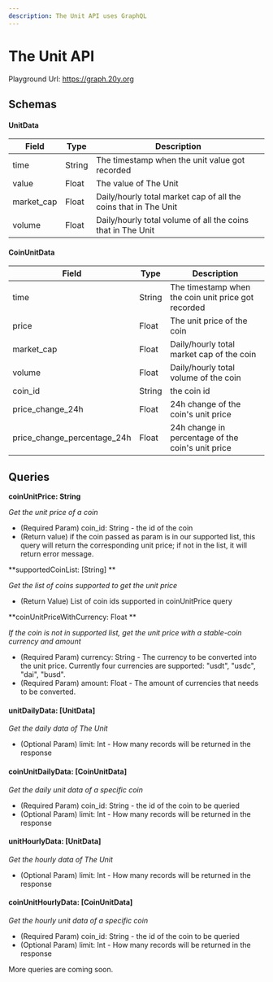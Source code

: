 ```yaml
---
description: The Unit API uses GraphQL
---
```


# The Unit API

Playground Url: https://graph.20y.org

## Schemas

#### UnitData

| Field       | Type   | Description                                                     |
| ----------- | ------ | --------------------------------------------------------------- |
| time        | String | The timestamp when the unit value got recorded                  |
| value       | Float  | The value of The Unit                                           |
| market\_cap | Float  | Daily/hourly total market cap of all the coins that in The Unit |
| volume      | Float  | Daily/hourly total volume of all the coins that in The Unit     |

#### CoinUnitData

| Field                          | Type   | Description                                         |
| ------------------------------ | ------ | --------------------------------------------------- |
| time                           | String | The timestamp when the coin unit price got recorded |
| price                          | Float  | The unit price of the coin                          |
| market\_cap                    | Float  | Daily/hourly total market cap of the coin           |
| volume                         | Float  | Daily/hourly total volume of the coin               |
| coin\_id                       | String | the coin id                                         |
| price\_change\_24h             | Float  | 24h change of the coin's unit price                 |
| price\_change\_percentage\_24h | Float  | 24h change in percentage of the coin's unit price   |

## Queries

**coinUnitPrice: String**

_Get the unit price of a coin_

* (Required Param) coin\_id: String - the id of the coin
* (Return value) if the coin passed as param is in our supported list, this query will return the corresponding unit price; if not in the list, it will return error message.&#x20;

**supportedCoinList: \[String] **

_Get the list of coins supported to get the unit price_

* (Return Value) List of coin ids supported in coinUnitPrice query

**coinUnitPriceWithCurrency: Float **

_If the coin is not in supported list, get the unit price with a stable-coin currency and amount_

* (Required Param) currency: String - The currency to be converted into the unit price. Currently four currencies are supported: "usdt", "usdc", "dai", "busd".
* (Required Param) amount: Float - The amount of currencies that needs to be converted.

#### unitDailyData: \[UnitData]

_Get the daily data of The Unit_

* (Optional Param) limit: Int - How many records will be returned in the response

#### coinUnitDailyData: \[CoinUnitData]

_Get the daily unit data of a specific coin_

* (Required Param) coin\_id: String - the id of the coin to be queried
* (Optional Param) limit: Int - How many records will be returned in the response

#### unitHourlyData: \[UnitData]

_Get the hourly data of The Unit_

* (Optional Param) limit: Int - How many records will be returned in the response

#### coinUnitHourlyData: \[CoinUnitData]

_Get the hourly unit data of a specific coin_

* (Required Param) coin\_id: String - the id of the coin to be queried
* (Optional Param) limit: Int - How many records will be returned in the response



More queries are coming soon.
